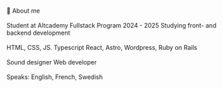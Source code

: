 👋  About me
<br><br>
Student at Altcademy Fullstack Program 2024 - 2025 
Studying front- and backend development
<br>
<br>
HTML, CSS, JS. Typescript
React, Astro, Wordpress, Ruby on Rails  
<br>
Sound designer
Web developer
<br>
<br>
Speaks: English, French, Swedish
<br><br>







